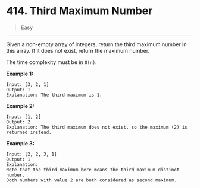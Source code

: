 # 414. Third Maximum Number

> Easy

------

Given a non-empty array of integers, return the third maximum number in this array. If it does not exist, return the maximum number.

The time complexity must be in `O(n)`.

**Example 1:**

```
Input: [3, 2, 1]
Output: 1
Explanation: The third maximum is 1.
```

**Example 2:**

```
Input: [1, 2]
Output: 2
Explanation: The third maximum does not exist, so the maximum (2) is returned instead.
```

**Example 3:**

```
Input: [2, 2, 3, 1]
Output: 1
Explanation:
Note that the third maximum here means the third maximum distinct number.
Both numbers with value 2 are both considered as second maximum.
```